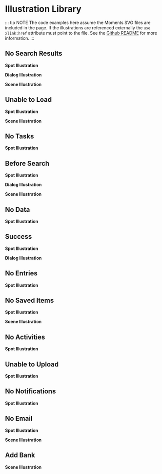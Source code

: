 # Illustration Library

::: tip NOTE
The code examples here assume the Moments SVG files are included in the page. If the illustrations are referenced externally the `use` `xlink:href` attribute must point to the file. See the [Github README]([https://github.com/cstallone/illustrated-messages]) for more information.
:::

## No Search Results
**Spot Illustration**
<LibraryExample type="spot" id="NoSearchResults" header="No results for those criteria" message="Maybe try another filter or a search term?"/>

**Dialog Illustration**
<LibraryExample type="dialog" id="NoSearchResults" header="No results for those criteria" message="Maybe try another filter or a search term?"/>

**Scene Illustration**
<LibraryExample type="scene" id="NoSearchResults" header="No results for those criteria" message="Maybe try another filter or a search term?"/>

## Unable to Load
**Spot Illustration**
<LibraryExample type="spot" id="UnableToLoad" header="Looks like the data isn’t loading" message="Check your internet connection. And if that’s not it, check with your administrator."/>

**Scene Illustration**
<LibraryExample type="scene" id="UnableToLoad" header="Looks like the data isn’t loading" message="Check your internet connection. And if that’s not it, check with your administrator."/>

## No Tasks
**Spot Illustration**
<LibraryExample type="spot" id="NoTasks" header="You’re all caught up!" message="When you add a task, it’ll show up here."/>

## Before Search
**Spot Illustration**
<LibraryExample type="spot" id="BeforeSearch" header="Let’s get some results" message="Enter your search terms or choose filter settings."/>

**Dialog Illustration**
<LibraryExample type="dialog" id="BeforeSearch" header="Let’s get some results" message="Choose your filter settings or type in some search terms."/>

**Scene Illustration**
<LibraryExample type="scene" id="BeforeSearch" header="Let’s get some results" message="Choose your filter settings or type in some search terms."/>

## No Data
**Spot Illustration**
<LibraryExample type="spot" id="NoData" header="Looks like no items have been created" message="Check back again later."/>

## Success
**Spot Illustration**
<LibraryExample type="spot" id="SuccessCheckMark" header="Success! You created a [thing]." message="Life is full of small perfect moments."/>

**Dialog Illustration**
<LibraryExample type="dialog" id="SuccessHighFive" header="Nicely done! You created a [thing]." message="We knew you could do it."/>
<LibraryExample type="dialog" id="SuccessCheckMark" header="Great! You created a [thing]." message="Time for a coffee break."/>
<LibraryExample type="dialog" id="SuccessBalloon" header="Perfect! You created a [thing]." message="Life is full of small perfect moments."/>

## No Entries
**Spot Illustration**
<LibraryExample type="spot" id="NoEntries" header="You don’t have any entries yet" message="When you do, you’ll see them here."/>

## No Saved Items
**Spot Illustration**
<LibraryExample type="spot" id="NoSavedItems" header="You haven't saved any items yet" message="When you do, they'll show up here."/>

**Scene Illustration**
<LibraryExample type="scene" id="NoSavedItems" header="You haven't saved any items yet" message="When you do, they'll show up here."/>

## No Activities
**Spot Illustration**
<LibraryExample type="spot" id="NoActivities" header="You haven’t added any activities yet" message="When you do, they’ll show up here."/>

## Unable to Upload
**Spot Illustration**
<LibraryExample type="spot" id="UnableToUpload" header="We’re having trouble uploading" message="Could be a connection problem. Or maybe you’re uploading the wrong file type."/>

## No Notifications
**Spot Illustration**
<LibraryExample type="spot" id="NoNotifications" header="Nothing new here" message="Check back again later."/>

## No Email
**Spot Illustration**
<LibraryExample type="spot" id="NoEmail" header="There is no mail in your inbox" message="Check back again later."/>

**Scene Illustration**
<LibraryExample type="scene" id="NoEmail" header="There is no mail in your inbox" message="Check back again later."/>


## Add Bank
**Scene Illustration**
<LibraryExample type="scene" id="AddBank" header="You haven’t added any banks yet" message="When you do, they’ll show up here."/>
